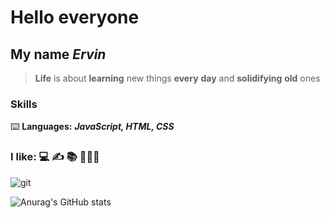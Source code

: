# Hello everyone

## My name **_Ervin_**

> **Life** is about **learning** new things **every** **day** and
> **solidifying** **old** ones

### Skills

⌨️ **Languages:** **_JavaScript, HTML, CSS_**

### I like: 💻 ✍️ 📚 🏀🚶‍♂️

![git](https://camo.githubusercontent.com/01320deca6c2f5b67015885e9da1e1de12e8e7ff43dd8aed7342880b643b54ea/68747470733a2f2f676863686172742e72736861682e6f72672f657276696e4d616d75746f76)

![Anurag's GitHub stats](https://github-readme-stats.vercel.app/api?username=ervinMamutov&theme=dark=true)
